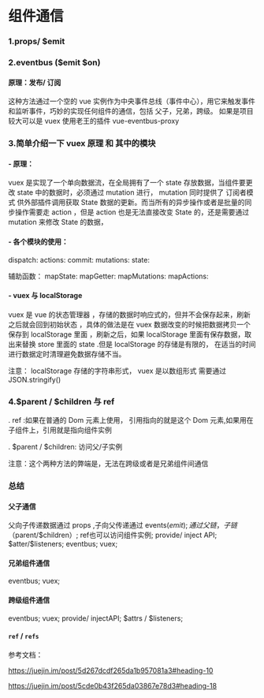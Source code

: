 # 组件通信

### 1.props/ \$emit

### 2.eventbus ($emit $on)

#### 原理：发布/ 订阅

这种方法通过一个空的 vue 实例作为中央事件总线（事件中心），用它来触发事件和监听事件，巧妙的实现任何组件的通信，包括 父子，兄弟，跨级。 如果是项目较大可以是 vuex
使用老王的插件 vue-eventbus-proxy

### 3.简单介绍一下 vuex 原理 和 其中的模块

#### - 原理：

vuex 是实现了一个单向数据流，在全局拥有了一个 state 存放数据，当组件要更改 state 中的数据时，必须通过 mutation 进行， mutation 同时提供了 订阅者模式 供外部插件调用获取 State 数据的更新。而当所有的异步操作或者是批量的同步操作需要走 action ，但是 action 也是无法直接改变 State 的，还是需要通过 mutation 来修改 State 的数据，

#### - 各个模块的使用：

dispatch:
actions:
commit:
mutations:
state:

辅助函数：
mapState:
mapGetter:
mapMutations:
mapActions:




#### - vuex 与 localStorage

vuex 是 vue 的状态管理器 ，存储的数据时响应式的，但并不会保存起来，刷新之后就会回到初始状态 ，具体的做法是在 vuex 数据改变的时候把数据拷贝一个保存到 localStorage 里面 ，刷新之后，如果 localStorage 里面有保存数据，取出来替换 store 里面的 state .但是 localStorage 的存储是有限的， 在适当的时间进行数据定时清理避免数据存储不当。

注意： localStorage 存储的字符串形式， vuex 是以数组形式 需要通过 JSON.stringify()

### 4.$parent / $children 与 ref

. ref :如果在普通的 Dom 元素上使用， 引用指向的就是这个 Dom 元素,如果用在子组件上，引用就是指向组件实例

. $parent /  $children: 访问父/子实例

注意：这个两种方法的弊端是，无法在跨级或者是兄弟组件间通信

### 总结

#### 父子通信

父向子传递数据通过 props ,子向父传递通过 events($emit);
通过父链，子链（$parent/$children）;
ref也可以访问组件实例;
provide/ inject API;
$atter/\$listeners;
eventbus;
vuex;

#### 兄弟组件通信

eventbus;
vuex;

#### 跨级组件通信

eventbus;
vuex;
provide/ injectAPI;
$attrs / $listeners;

#### `ref` / `refs`

参考文档：

https://juejin.im/post/5d267dcdf265da1b957081a3#heading-10

https://juejin.im/post/5cde0b43f265da03867e78d3#heading-18
